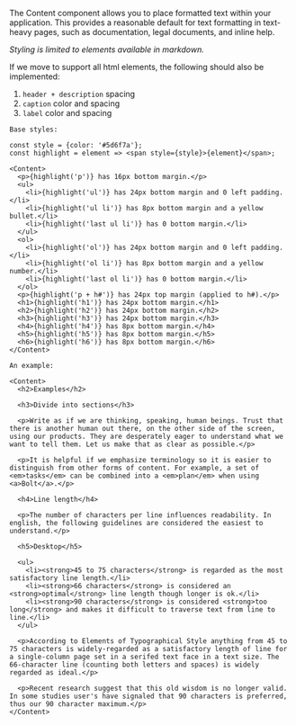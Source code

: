 The Content component allows you to place formatted text within your application.
This provides a reasonable default for text formatting in text-heavy pages, such as documentation, legal documents, and inline help.

_Styling is limited to elements available in markdown._

If we move to support all html elements, the following should also be implemented:

1. `header + description` spacing
1. `caption` color and spacing
1. `label` color and spacing

`Base styles:`
```
const style = {color: '#5d6f7a'};
const highlight = element => <span style={style}>{element}</span>;

<Content>
  <p>{highlight('p')} has 16px bottom margin.</p>
  <ul>
    <li>{highlight('ul')} has 24px bottom margin and 0 left padding.</li>
    <li>{highlight('ul li')} has 8px bottom margin and a yellow bullet.</li>
    <li>{highlight('last ul li')} has 0 bottom margin.</li>
  </ul>
  <ol>
    <li>{highlight('ol')} has 24px bottom margin and 0 left padding.</li>
    <li>{highlight('ol li')} has 8px bottom margin and a yellow number.</li>
    <li>{highlight('last ol li')} has 0 bottom margin.</li>
  </ol>
  <p>{highlight('p + h#')} has 24px top margin (applied to h#).</p>
  <h1>{highlight('h1')} has 24px bottom margin.</h1>
  <h2>{highlight('h2')} has 24px bottom margin.</h2>
  <h3>{highlight('h3')} has 24px bottom margin.</h3>
  <h4>{highlight('h4')} has 8px bottom margin.</h4>
  <h5>{highlight('h5')} has 8px bottom margin.</h5>
  <h6>{highlight('h6')} has 8px bottom margin.</h6>
</Content>
```

`An example:`
```
<Content>
  <h2>Examples</h2>

  <h3>Divide into sections</h3>

  <p>Write as if we are thinking, speaking, human beings. Trust that there is another human out there, on the other side of the screen, using our products. They are desperately eager to understand what we want to tell them. Let us make that as clear as possible.</p>

  <p>It is helpful if we emphasize terminology so it is easier to distinguish from other forms of content. For example, a set of <em>tasks</em> can be combined into a <em>plan</em> when using <a>Bolt</a>.</p>

  <h4>Line length</h4>

  <p>The number of characters per line influences readability. In english, the following guidelines are considered the easiest to understand.</p>

  <h5>Desktop</h5>

  <ul>
    <li><strong>45 to 75 characters</strong> is regarded as the most satisfactory line length.</li>
    <li><strong>66 characters</strong> is considered an <strong>optimal</strong> line length though longer is ok.</li>
    <li><strong>90 characters</strong> is considered <strong>too long</strong> and makes it difficult to traverse text from line to line.</li>
  </ul>

  <p>According to Elements of Typographical Style anything from 45 to 75 characters is widely-regarded as a satisfactory length of line for a single-column page set in a serifed text face in a text size. The 66-character line (counting both letters and spaces) is widely regarded as ideal.</p>

  <p>Recent research suggest that this old wisdom is no longer valid. In some studies user's have signaled that 90 characters is preferred, thus our 90 character maximum.</p>
</Content>

